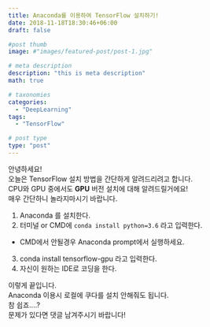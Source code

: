 ```yaml
---
title: Anaconda를 이용하여 TensorFlow 설치하기!
date: 2018-11-18T18:30:46+06:00
draft: false

#post thumb
image: #"images/featured-post/post-1.jpg"

# meta description
description: "this is meta description"
math: true

# taxonomies
categories:
  - "DeepLearning"
tags:
  - "TensorFlow"

# post type
type: "post"
---
```


안녕하세요!  
오늘은 TensorFlow 설치 방법을 간단하게 알려드리려고 합니다.  
CPU와 GPU 중에서도 **GPU** 버전 설치에 대해 알려드릴거에요!  
매우 간단하니 놀라지마시기 바랍니다.

1. Anaconda 를 설치한다.
2. 터미널 or CMD에 `conda install python=3.6` 라고 입력한다.
  - CMD에서 안될경우 Anaconda prompt에서 실행하세요.
3. conda install tensorflow-gpu 라고 입력한다.
4. 자신이 원하는 IDE로 코딩을 한다.

이렇게 끝입니다.  
Anaconda 이용시 로컬에 쿠다를 설치 안해줘도 됩니다.  
참 쉽죠....?   
문제가 있다면 댓글 남겨주시기 바랍니다!
